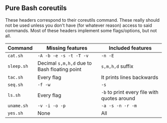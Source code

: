 ## Pure Bash coreutils

These headers correspond to their coreutils command. These really should not be used unless you don't have (for whatever reason) access to said commands. Most of these headers implement some flags/options, but not all.

| Command | Missing features | Included features |
|---------|------------------|-------------------|
| `cat.sh`| `-A -b -e -s -t -T -v` | `-n -E` |
| `sleep.sh`| Decimal `s,m,h,d` due to Bash floating point | `s,m,h,d` suffix |
| `tac.sh`| Every flag | It prints lines backwards |
| `seq.sh`| `-f -w` | `-s` |
| `ls.sh` | Every flag | `-b` to print every file with quotes around |
| `uname.sh` | `-v -i -o -p` | `-a -s -n -r -m` |
| `yes.sh` | None | All |

